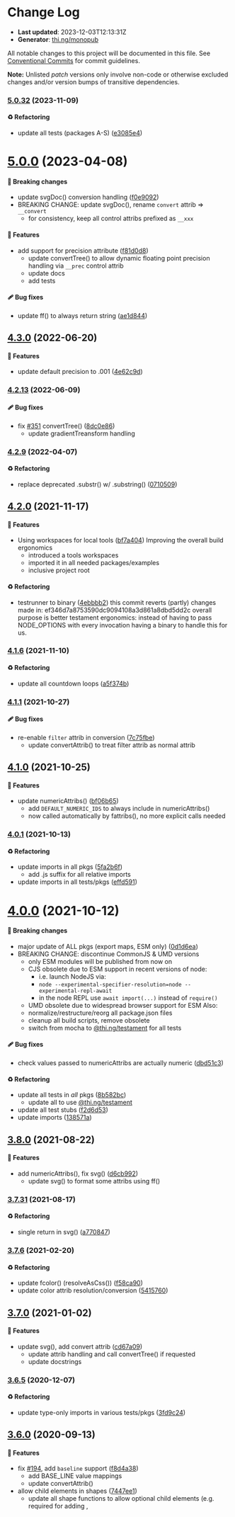 # Change Log

- **Last updated**: 2023-12-03T12:13:31Z
- **Generator**: [thi.ng/monopub](https://thi.ng/monopub)

All notable changes to this project will be documented in this file.
See [Conventional Commits](https://conventionalcommits.org/) for commit guidelines.

**Note:** Unlisted _patch_ versions only involve non-code or otherwise excluded changes
and/or version bumps of transitive dependencies.

### [5.0.32](https://github.com/thi-ng/umbrella/tree/@thi.ng/hiccup-svg@5.0.32) (2023-11-09)

#### ♻️ Refactoring

- update all tests (packages A-S) ([e3085e4](https://github.com/thi-ng/umbrella/commit/e3085e4))

# [5.0.0](https://github.com/thi-ng/umbrella/tree/@thi.ng/hiccup-svg@5.0.0) (2023-04-08)

#### 🛑 Breaking changes

- update svgDoc() conversion handling ([f0e9092](https://github.com/thi-ng/umbrella/commit/f0e9092))
- BREAKING CHANGE: update svgDoc(), rename `convert` attrib => `__convert`
  - for consistency, keep all control attribs prefixed as `__xxx`

#### 🚀 Features

- add support for precision attribute ([f81d0d8](https://github.com/thi-ng/umbrella/commit/f81d0d8))
  - update convertTree() to allow dynamic floating point precision
    handling via `__prec` control attrib
  - update docs
  - add tests

#### 🩹 Bug fixes

- update ff() to always return string ([ae1d844](https://github.com/thi-ng/umbrella/commit/ae1d844))

## [4.3.0](https://github.com/thi-ng/umbrella/tree/@thi.ng/hiccup-svg@4.3.0) (2022-06-20)

#### 🚀 Features

- update default precision to .001 ([4e62c9d](https://github.com/thi-ng/umbrella/commit/4e62c9d))

### [4.2.13](https://github.com/thi-ng/umbrella/tree/@thi.ng/hiccup-svg@4.2.13) (2022-06-09)

#### 🩹 Bug fixes

- fix [#351](https://github.com/thi-ng/umbrella/issues/351) convertTree() ([8dc0e86](https://github.com/thi-ng/umbrella/commit/8dc0e86))
  - update gradientTreansform handling

### [4.2.9](https://github.com/thi-ng/umbrella/tree/@thi.ng/hiccup-svg@4.2.9) (2022-04-07)

#### ♻️ Refactoring

- replace deprecated .substr() w/ .substring() ([0710509](https://github.com/thi-ng/umbrella/commit/0710509))

## [4.2.0](https://github.com/thi-ng/umbrella/tree/@thi.ng/hiccup-svg@4.2.0) (2021-11-17)

#### 🚀 Features

- Using workspaces for local tools ([bf7a404](https://github.com/thi-ng/umbrella/commit/bf7a404))
  Improving the overall build ergonomics
  - introduced a tools workspaces
  - imported it in all needed packages/examples
  - inclusive project root

#### ♻️ Refactoring

- testrunner to binary ([4ebbbb2](https://github.com/thi-ng/umbrella/commit/4ebbbb2))
  this commit reverts (partly) changes made in:
  ef346d7a8753590dc9094108a3d861a8dbd5dd2c
  overall purpose is better testament ergonomics:
  instead of having to pass NODE_OPTIONS with every invocation
  having a binary to handle this for us.

### [4.1.6](https://github.com/thi-ng/umbrella/tree/@thi.ng/hiccup-svg@4.1.6) (2021-11-10)

#### ♻️ Refactoring

- update all countdown loops ([a5f374b](https://github.com/thi-ng/umbrella/commit/a5f374b))

### [4.1.1](https://github.com/thi-ng/umbrella/tree/@thi.ng/hiccup-svg@4.1.1) (2021-10-27)

#### 🩹 Bug fixes

- re-enable `filter` attrib in conversion ([7c75fbe](https://github.com/thi-ng/umbrella/commit/7c75fbe))
  - update convertAttrib() to treat filter attrib as normal attrib

## [4.1.0](https://github.com/thi-ng/umbrella/tree/@thi.ng/hiccup-svg@4.1.0) (2021-10-25)

#### 🚀 Features

- update numericAttribs() ([bf06b65](https://github.com/thi-ng/umbrella/commit/bf06b65))
  - add `DEFAULT_NUMERIC_IDS` to always include in numericAttribs()
  - now called automatically by fattribs(), no more explicit calls needed

### [4.0.1](https://github.com/thi-ng/umbrella/tree/@thi.ng/hiccup-svg@4.0.1) (2021-10-13)

#### ♻️ Refactoring

- update imports in all pkgs ([5fa2b6f](https://github.com/thi-ng/umbrella/commit/5fa2b6f))
  - add .js suffix for all relative imports
- update imports in all tests/pkgs ([effd591](https://github.com/thi-ng/umbrella/commit/effd591))

# [4.0.0](https://github.com/thi-ng/umbrella/tree/@thi.ng/hiccup-svg@4.0.0) (2021-10-12)

#### 🛑 Breaking changes

- major update of ALL pkgs (export maps, ESM only) ([0d1d6ea](https://github.com/thi-ng/umbrella/commit/0d1d6ea))
- BREAKING CHANGE: discontinue CommonJS & UMD versions
  - only ESM modules will be published from now on
  - CJS obsolete due to ESM support in recent versions of node:
    - i.e. launch NodeJS via:
    - `node --experimental-specifier-resolution=node --experimental-repl-await`
    - in the node REPL use `await import(...)` instead of `require()`
  - UMD obsolete due to widespread browser support for ESM
  Also:
  - normalize/restructure/reorg all package.json files
  - cleanup all build scripts, remove obsolete
  - switch from mocha to [@thi.ng/testament](https://github.com/thi-ng/umbrella/tree/main/packages/testament) for all tests

#### 🩹 Bug fixes

- check values passed to numericAttribs are actually numeric ([dbd51c3](https://github.com/thi-ng/umbrella/commit/dbd51c3))

#### ♻️ Refactoring

- update all tests in _all_ pkgs ([8b582bc](https://github.com/thi-ng/umbrella/commit/8b582bc))
  - update all to use [@thi.ng/testament](https://github.com/thi-ng/umbrella/tree/main/packages/testament)
- update all test stubs ([f2d6d53](https://github.com/thi-ng/umbrella/commit/f2d6d53))
- update imports ([138571a](https://github.com/thi-ng/umbrella/commit/138571a))

## [3.8.0](https://github.com/thi-ng/umbrella/tree/@thi.ng/hiccup-svg@3.8.0) (2021-08-22)

#### 🚀 Features

- add numericAttribs(), fix svg() ([d6cb992](https://github.com/thi-ng/umbrella/commit/d6cb992))
  - update svg() to format some attribs using ff()

### [3.7.31](https://github.com/thi-ng/umbrella/tree/@thi.ng/hiccup-svg@3.7.31) (2021-08-17)

#### ♻️ Refactoring

- single return in svg() ([a770847](https://github.com/thi-ng/umbrella/commit/a770847))

### [3.7.6](https://github.com/thi-ng/umbrella/tree/@thi.ng/hiccup-svg@3.7.6) (2021-02-20)

#### ♻️ Refactoring

- update fcolor() (resolveAsCss()) ([f58ca90](https://github.com/thi-ng/umbrella/commit/f58ca90))
- update color attrib resolution/conversion ([5415760](https://github.com/thi-ng/umbrella/commit/5415760))

## [3.7.0](https://github.com/thi-ng/umbrella/tree/@thi.ng/hiccup-svg@3.7.0) (2021-01-02)

#### 🚀 Features

- update svg(), add convert attrib ([cd67a09](https://github.com/thi-ng/umbrella/commit/cd67a09))
  - update attrib handling and call convertTree() if requested
  - update docstrings

### [3.6.5](https://github.com/thi-ng/umbrella/tree/@thi.ng/hiccup-svg@3.6.5) (2020-12-07)

#### ♻️ Refactoring

- update type-only imports in various tests/pkgs ([3fd9c24](https://github.com/thi-ng/umbrella/commit/3fd9c24))

## [3.6.0](https://github.com/thi-ng/umbrella/tree/@thi.ng/hiccup-svg@3.6.0) (2020-09-13)

#### 🚀 Features

- fix [#194](https://github.com/thi-ng/umbrella/issues/194), add `baseline` support ([f8d4a38](https://github.com/thi-ng/umbrella/commit/f8d4a38))
  - add BASE_LINE value mappings
  - update convertAttrib()
- allow child elements in shapes ([7447ee1](https://github.com/thi-ng/umbrella/commit/7447ee1))
  - update all shape functions to allow optional child elements
    (e.g. required for adding <animate>, <title>, <desc> etc.)
- fix/update convertTree() ([997dbf6](https://github.com/thi-ng/umbrella/commit/997dbf6))
  - add support for child elements within shapes (do not traverse!)
  - treat <a> as group-like element (do traverse children!)
  - add support for nullish elements in shape tree (skip)
- update ff() formatter (int check) ([609d278](https://github.com/thi-ng/umbrella/commit/609d278))
  - add integer check and use as is if true (improves result filesize)

## [3.5.0](https://github.com/thi-ng/umbrella/tree/@thi.ng/hiccup-svg@3.5.0) (2020-07-02)

#### 🚀 Features

- update deps, update xmlns import ([aab66bb](https://github.com/thi-ng/umbrella/commit/aab66bb))

#### 🩹 Bug fixes

- update XML ns imports ([32bd8d7](https://github.com/thi-ng/umbrella/commit/32bd8d7))

### [3.4.2](https://github.com/thi-ng/umbrella/tree/@thi.ng/hiccup-svg@3.4.2) (2020-02-25)

#### ♻️ Refactoring

- fix [#197](https://github.com/thi-ng/umbrella/issues/197), update points() ([89f6c36](https://github.com/thi-ng/umbrella/commit/89f6c36))
- update imports ([eda42ed](https://github.com/thi-ng/umbrella/commit/eda42ed))

## [3.4.0](https://github.com/thi-ng/umbrella/tree/@thi.ng/hiccup-svg@3.4.0) (2020-01-24)

#### 🚀 Features

- add packedPoints(), update convertTree() ([67be25e](https://github.com/thi-ng/umbrella/commit/67be25e))

### [3.3.2](https://github.com/thi-ng/umbrella/tree/@thi.ng/hiccup-svg@3.3.2) (2019-11-09)

#### 🩹 Bug fixes

- fix [#142](https://github.com/thi-ng/umbrella/issues/142), add missing exports (ellipse, image) ([1bd7f64](https://github.com/thi-ng/umbrella/commit/1bd7f64))

## [3.3.0](https://github.com/thi-ng/umbrella/tree/@thi.ng/hiccup-svg@3.3.0) (2019-08-21)

#### 🚀 Features

- update polyline(), add fill: none default ([cff9e30](https://github.com/thi-ng/umbrella/commit/cff9e30))

#### 🩹 Bug fixes

- convertAttrib() arg order ([8b48a27](https://github.com/thi-ng/umbrella/commit/8b48a27))

#### ♻️ Refactoring

- update fcolor(), extract buildTransform() ([101bb94](https://github.com/thi-ng/umbrella/commit/101bb94))
  - re-use resolveAsCSS()
- update convertAttribs ([9cc6849](https://github.com/thi-ng/umbrella/commit/9cc6849))
- update points(), extract buildShape() ([e01fae3](https://github.com/thi-ng/umbrella/commit/e01fae3))

### [3.2.2](https://github.com/thi-ng/umbrella/tree/@thi.ng/hiccup-svg@3.2.2) (2019-07-12)

#### 🩹 Bug fixes

- update points(), use centered rects ([c7d6aaa](https://github.com/thi-ng/umbrella/commit/c7d6aaa))

## [3.2.0](https://github.com/thi-ng/umbrella/tree/@thi.ng/hiccup-svg@3.2.0) (2019-07-07)

#### 🚀 Features

- enable TS strict compiler flags (refactor) ([3143141](https://github.com/thi-ng/umbrella/commit/3143141))

#### ♻️ Refactoring

- address TS strictNullChecks flag ([9a1b92e](https://github.com/thi-ng/umbrella/commit/9a1b92e))

### [3.1.7](https://github.com/thi-ng/umbrella/tree/@thi.ng/hiccup-svg@3.1.7) (2019-02-27)

#### 🩹 Bug fixes

- update convert() image (new arg order in hdom-canvas) ([b206cff](https://github.com/thi-ng/umbrella/commit/b206cff))

## [3.1.0](https://github.com/thi-ng/umbrella/tree/@thi.ng/hiccup-svg@3.1.0) (2019-01-22)

#### 🚀 Features

- add color dep, add attrib conversion for all elements ([7f6011e](https://github.com/thi-ng/umbrella/commit/7f6011e))
  - fix "rect" size handling in convertTree(), revert back to individual
    width/height values
  - add [@thi.ng/color](https://github.com/thi-ng/umbrella/tree/main/packages/color) dependency
  - add fattrib() & fcolor() helpers
  - update & move convertTransforms => ftransforms()
  - update attrib handling for all elements

# [3.0.0](https://github.com/thi-ng/umbrella/tree/@thi.ng/hiccup-svg@3.0.0) (2019-01-21)

#### 🛑 Breaking changes

- update package build scripts & outputs, imports in ~50 packages ([b54b703](https://github.com/thi-ng/umbrella/commit/b54b703))
- BREAKING CHANGE: enabled multi-outputs (ES6 modules, CJS, UMD)
  - build scripts now first build ES6 modules in package root, then call
    `scripts/bundle-module` to build minified CJS & UMD bundles in `/lib`
  - all imports MUST be updated to only refer to package level
    (not individual files anymore). tree shaking in user land will get rid of
    all unused imported symbols.

#### 🚀 Features

- add ellipse shape type, update convert() ([a39811c](https://github.com/thi-ng/umbrella/commit/a39811c))

#### 🩹 Bug fixes

- convert path arc segment axis theta to degrees ([370f928](https://github.com/thi-ng/umbrella/commit/370f928))

### [2.0.5](https://github.com/thi-ng/umbrella/tree/@thi.ng/hiccup-svg@2.0.5) (2018-11-06)

#### 🚀 Features

- add toHiccup() support in convertTree() ([e197f90](https://github.com/thi-ng/umbrella/commit/e197f90))

#### ♻️ Refactoring

- update convertTransforms(), update formatting ([3713c02](https://github.com/thi-ng/umbrella/commit/3713c02))

### [2.0.4](https://github.com/thi-ng/umbrella/tree/@thi.ng/hiccup-svg@2.0.4) (2018-10-21)

#### 🩹 Bug fixes

- fix arc segment handling ([85426d9](https://github.com/thi-ng/umbrella/commit/85426d9))

# [1.0.0](https://github.com/thi-ng/umbrella/tree/@thi.ng/hiccup-svg@1.0.0) (2018-05-13)

#### 🛑 Breaking changes

- rename svgdoc => svg ([396faec](https://github.com/thi-ng/umbrella/commit/396faec))
- BREAKING CHANGE: rename svgdoc => svg
- resolve [#19](https://github.com/thi-ng/umbrella/issues/19), update readme, add invocation notes ([dc77540](https://github.com/thi-ng/umbrella/commit/dc77540))
- BREAKING CHANGE: technically identical to previous version, however
  due to breaking changes and new context support in [@thi.ng/hiccup](https://github.com/thi-ng/umbrella/tree/main/packages/hiccup),
  SVG functions MUST be invoked directly now and do not support lazy
  evaluation anymore. see notice in readme.

### [0.2.11](https://github.com/thi-ng/umbrella/tree/@thi.ng/hiccup-svg@0.2.11) (2018-05-10)

#### ♻️ Refactoring

- update deps & imports in all packages due to [@thi.ng/api](https://github.com/thi-ng/umbrella/tree/main/packages/api) split ([bc45636](https://github.com/thi-ng/umbrella/commit/bc45636))

### [0.2.1](https://github.com/thi-ng/umbrella/tree/@thi.ng/hiccup-svg@0.2.1) (2018-04-09)

#### 🩹 Bug fixes

- path(), update add null check for points() ([b9d9a49](https://github.com/thi-ng/umbrella/commit/b9d9a49))

## [0.2.0](https://github.com/thi-ng/umbrella/tree/@thi.ng/hiccup-svg@0.2.0) (2018-04-08)

#### 🚀 Features

- re-add svg fns as new [@thi.ng/hiccup-svg](https://github.com/thi-ng/umbrella/tree/main/packages/hiccup-svg) package ([afccabd](https://github.com/thi-ng/umbrella/commit/afccabd))
  - split existing source file into (mostly) single-fn modules
  - minor refactoring
